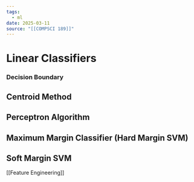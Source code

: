 ```yaml
---
tags:
  - ml
date: 2025-03-11
source: "[[COMPSCI 189]]"
---
```

# Linear Classifiers

### Decision Boundary

## Centroid Method

## Perceptron Algorithm

## Maximum Margin Classifier (Hard Margin SVM)

## Soft Margin SVM


[[Feature Engineering]]
